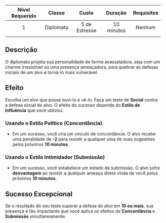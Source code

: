 
| Nível Requerido |  Classe   |     Custo     |  Duração   | Requisitos |
| :-------------: | :-------: | :-----------: | :--------: | :--------: |
|        1        | Diplomata | 5 de Estresse | 10 minutos |   Nenhum   |
|                 |           |               |            |            |

## Descrição
O diplomata projeta sua personalidade de forma avassaladora, seja com um charme irresistível ou uma presença ameaçadora, para quebrar as defesas iniciais de um alvo e torná-lo mais vulnerável.

## Efeito
Escolha um alvo que possa ouvi-lo e vê-lo. Faça um teste de **Social** contra a defesa social do alvo. O efeito do sucesso depende do **Estilo de Influência** que você utilizou:

### Usando o Estilo Político (Concordância)
* Em um sucesso, você cria um vínculo de concordância. O alvo recebe uma penalidade de **-2** para resistir a qualquer uma de suas sugestões pelos próximos **10 minutos**.

### Usando o Estilo Intimidador (Submissão)
* Em um sucesso, você estabelece um estado de submissão. O alvo sofre **desvantagem** ao resistir a qualquer ameaça direta vinda de você pelos próximos **10 minutos**.

## Sucesso Excepcional
Se o resultado do seu teste superar a defesa do alvo em **10 ou mais**, sua presença é tão impactante que você aplica os efeitos de **Concordância** e **Submissão** simultaneamente.